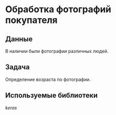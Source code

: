 # Обработка фотографий покупателя

## Данные

В наличии были фотографии различных людей.


## Задача

Определение возраста по фотографии.

## Используемые библиотеки

*keras*
